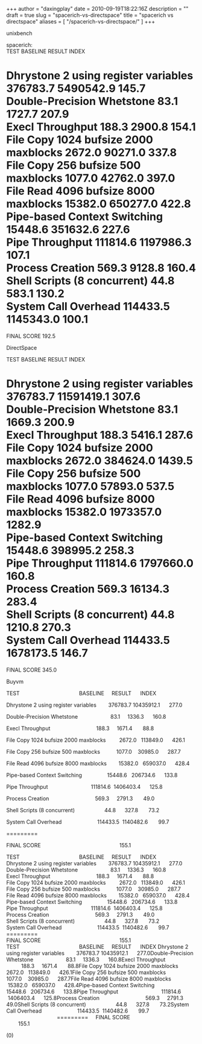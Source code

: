 +++
author = "daxingplay"
date = 2010-09-19T18:22:16Z
description = ""
draft = true
slug = "spacerich-vs-directspace"
title = "spacerich vs directspace"
aliases = [
    "/spacerich-vs-directspace/"
]
+++


unixbench

spacerich:  
 TEST BASELINE RESULT INDEX

Dhrystone 2 using register variables 376783.7 5490542.9 145.7  
 Double-Precision Whetstone 83.1 1727.7 207.9  
 Execl Throughput 188.3 2900.8 154.1  
 File Copy 1024 bufsize 2000 maxblocks 2672.0 90271.0 337.8  
 File Copy 256 bufsize 500 maxblocks 1077.0 42762.0 397.0  
 File Read 4096 bufsize 8000 maxblocks 15382.0 650277.0 422.8  
 Pipe-based Context Switching 15448.6 351632.6 227.6  
 Pipe Throughput 111814.6 1197986.3 107.1  
 Process Creation 569.3 9128.8 160.4  
 Shell Scripts (8 concurrent) 44.8 583.1 130.2  
 System Call Overhead 114433.5 1145343.0 100.1  
 =========  
 FINAL SCORE 192.5

DirectSpace

TEST BASELINE RESULT INDEX

Dhrystone 2 using register variables 376783.7 11591419.1 307.6  
 Double-Precision Whetstone 83.1 1669.3 200.9  
 Execl Throughput 188.3 5416.1 287.6  
 File Copy 1024 bufsize 2000 maxblocks 2672.0 384624.0 1439.5  
 File Copy 256 bufsize 500 maxblocks 1077.0 57893.0 537.5  
 File Read 4096 bufsize 8000 maxblocks 15382.0 1973357.0 1282.9  
 Pipe-based Context Switching 15448.6 398995.2 258.3  
 Pipe Throughput 111814.6 1797660.0 160.8  
 Process Creation 569.3 16134.3 283.4  
 Shell Scripts (8 concurrent) 44.8 1210.8 270.3  
 System Call Overhead 114433.5 1678173.5 146.7  
 =========  
 FINAL SCORE 345.0

Buyvm

TEST                                        BASELINE     RESULT      INDEX

Dhrystone 2 using register variables        376783.7 10435912.1      277.0

Double-Precision Whetstone                      83.1     1336.3      160.8

Execl Throughput                               188.3     1671.4       88.8

File Copy 1024 bufsize 2000 maxblocks         2672.0   113849.0      426.1

File Copy 256 bufsize 500 maxblocks           1077.0    30985.0      287.7

File Read 4096 bufsize 8000 maxblocks        15382.0   659037.0      428.4

Pipe-based Context Switching                 15448.6   206734.6      133.8

Pipe Throughput                             111814.6  1406403.4      125.8

Process Creation                               569.3     2791.3       49.0

Shell Scripts (8 concurrent)                    44.8      327.8       73.2

System Call Overhead                        114433.5  1140482.6       99.7

=========

FINAL SCORE                                                     155.1

<div id="_mcePaste">TEST                                        BASELINE     RESULT      INDEX</div><div id="_mcePaste">Dhrystone 2 using register variables        376783.7 10435912.1      277.0</div><div id="_mcePaste">Double-Precision Whetstone                      83.1     1336.3      160.8</div><div id="_mcePaste">Execl Throughput                               188.3     1671.4       88.8</div><div id="_mcePaste">File Copy 1024 bufsize 2000 maxblocks         2672.0   113849.0      426.1</div><div id="_mcePaste">File Copy 256 bufsize 500 maxblocks           1077.0    30985.0      287.7</div><div id="_mcePaste">File Read 4096 bufsize 8000 maxblocks        15382.0   659037.0      428.4</div><div id="_mcePaste">Pipe-based Context Switching                 15448.6   206734.6      133.8</div><div id="_mcePaste">Pipe Throughput                             111814.6  1406403.4      125.8</div><div id="_mcePaste">Process Creation                               569.3     2791.3       49.0</div><div id="_mcePaste">Shell Scripts (8 concurrent)                    44.8      327.8       73.2</div><div id="_mcePaste">System Call Overhead                        114433.5  1140482.6       99.7</div><div id="_mcePaste">=========</div><div id="_mcePaste">FINAL SCORE                                                     155.1</div>TEST                                        BASELINE     RESULT      INDEX  
 Dhrystone 2 using register variables        376783.7 10435912.1      277.0Double-Precision Whetstone                      83.1     1336.3      160.8Execl Throughput                               188.3     1671.4       88.8File Copy 1024 bufsize 2000 maxblocks         2672.0   113849.0      426.1File Copy 256 bufsize 500 maxblocks           1077.0    30985.0      287.7File Read 4096 bufsize 8000 maxblocks        15382.0   659037.0      428.4Pipe-based Context Switching                 15448.6   206734.6      133.8Pipe Throughput                             111814.6  1406403.4      125.8Process Creation                               569.3     2791.3       49.0Shell Scripts (8 concurrent)                    44.8      327.8       73.2System Call Overhead                        114433.5  1140482.6       99.7                                                                 =========     FINAL SCORE                                                     155.1

 (0)


